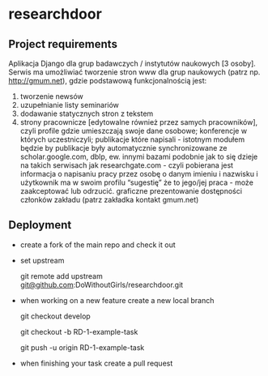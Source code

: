 # researchdoor

## Project requirements

Aplikacja Django dla grup badawczych / instytutów naukowych [3 osoby].
Serwis ma umożliwiać tworzenie stron www dla grup naukowych (patrz np. http://gmum.net),
gdzie podstawową funkcjonalnością jest:
1. tworzenie newsów
2. uzupełnianie listy seminariów
3. dodawanie statycznych stron z tekstem
4. strony pracownicze [edytowalne również przez samych pracowników], czyli profile gdzie umieszczają swoje dane osobowe;
konferencje w których uczestniczyli; publikacje które napisali - istotnym modułem będzie by publikacje były
automatycznie synchronizowane ze scholar.google.com, dblp, ew. innymi bazami podobnie jak to się dzieje na takich serwisach
jak researchgate.com - czyli pobierana jest informacja o napisaniu pracy przez osobę o danym imieniu i nazwisku i użytkownik
ma w swoim profilu “sugestię” że to jego/jej praca - może zaakceptować lub odrzucić.
graficzne prezentowanie dostępności członków zakładu (patrz zakładka kontakt gmum.net)


## Deployment

* create a fork of the main repo and check it out
* set upstream
    
    git remote add upstream git@github.com:DoWithoutGirls/researchdoor.git
    
* when working on a new feature create a new local branch

    git checkout develop
    
    git checkout -b RD-1-example-task
    
    git push -u origin RD-1-example-task
    
* when finishing your task create a pull request
    
    
    
    
    



